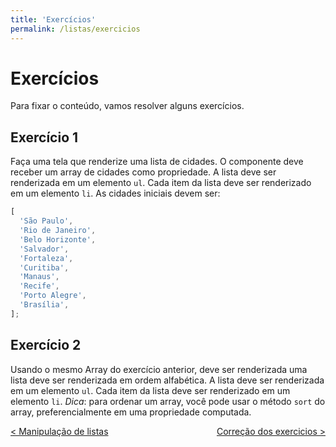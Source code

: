 ```yaml
---
title: 'Exercícios'
permalink: /listas/exercicios
---
```


# Exercícios

Para fixar o conteúdo, vamos resolver alguns exercícios.

## Exercício 1

Faça uma tela que renderize uma lista de cidades. O componente deve receber um array de cidades como propriedade. A lista deve ser renderizada em um elemento `ul`. Cada item da lista deve ser renderizado em um elemento `li`. As cidades iniciais devem ser:

```js
[
  'São Paulo',
  'Rio de Janeiro',
  'Belo Horizonte',
  'Salvador',
  'Fortaleza',
  'Curitiba',
  'Manaus',
  'Recife',
  'Porto Alegre',
  'Brasília',
];
```

## Exercício 2

Usando o mesmo Array do exercício anterior, deve ser renderizada uma lista deve ser renderizada em ordem alfabética. A lista deve ser renderizada em um elemento `ul`. Cada item da lista deve ser renderizado em um elemento `li`. _Dica_: para ordenar um array, você pode usar o método `sort` do array, preferencialmente em uma propriedade computada.

<!-- # Projeto 1

Faça um protótipo de um carrinho de compras. Nesse caso, crie uma lista fixa de produtos, como descrito abaixo:

```js
const produtos = [
  {
    id: 1,
    nome: 'Camiseta',
    preco: 49.9,
  },
  {
    id: 2,
    nome: 'Calça',
    preco: 99.9,
  },
  {
    id: 3,
    nome: 'Meia',
    preco: 9.9,
  },
  {
    id: 4,
    nome: 'Sapato',
    preco: 199.9,
  },
  {
    id: 5,
    nome: 'Boné',
    preco: 29.9,
  },
  {
    id: 6,
    nome: 'Óculos',
    preco: 99.9,
  },
  {
    id: 7,
    nome: 'Relógio',
    preco: 299.9,
  },
  {
    id: 8,
    nome: 'Bermuda',
    preco: 79.9,
  },
  {
    id: 9,
    nome: 'Cueca',
    preco: 19.9,
  },
  {
    id: 10,
    nome: 'Meia',
    preco: 9.9,
  },
];
```

O usuário deve poder adicionar os produtos ao carrinho. Para isso, deve ser renderizada uma lista de produtos. O usuário deve poder clicar em um produto para adicioná-lo ao carrinho. O carrinho deve ser renderizado em uma `div` abaixo da listagem dos produtos. Em cada item do carrinho deve ter a opção de adicionar quantidade ou remover o item do carrinho. Ao final, deve ser apresentado o valor total dos itens no carrinho, que pode ser calculado a partir da quantidade de cada item e do preço do produto.

Uma sugestão para a estrutura do objeto do carrinho é:

```js
const carrinho = {
    items: [
        {
            id: 1,
            nome: 'Camiseta',
            preco: 49.90,
            quantidade: 1,
            valorTotal: 49.90
        },
        {
            id: 2,
            nome: 'Calça',
            preco: 99.90,
            quantidade: 2,
            valorTotal: 199.80
        },
        {
            id: 3,
            nome: 'Meia',
            preco: 9.90,
            quantidade: 4,
            valorTotal: 39.60
        }
    ]
    total: 288.30
}
```

Note que o objeto do carrinho possui um atributo `total` que é o valor total dos itens no carrinho. Ainda, note que cada item do carrinho possui um atributo `valorTotal` que é o valor total do item multiplicado pela quantidade. Ainda, esses dois valores não devem ser informados pelo usuário, mas sim calculados a partir dos valores informados.

Dica: você pode calcular o valor total de cada item da compra ao aumentar ou diminuir a quantidade de itens no carrinho, na mesma função que manipula o incrementar e decrementar item do carrinho.

Dica2: o mesmo pode ser feito com o total da compra, que pode ser recalculado sempre que um item é modificado no carrinho.

Dica3: se você desejar, todos esses cálculos podem ser feitos em propriedades computadas, mas não é obrigatório.

Dica 4: um modelo de resultado pode ser visto [aqui](https://ldmfabio-listaprodutos.surge.sh/). -->

<!-- Importante:  A entrega é para o dia 12/5, via SIGAA. Não esquecer que é obrigatório entregar o link do repositório no GitHub e o link do projeto no Surge. -->

<span style="display: flex; justify-content: space-between;"><span>[&lt; Manipulação de listas](manipulacao-listas.html 'Voltar')</span> <span>[Correção dos exercicios &gt;](correcao-exercicios.html 'Próximo')</span></span>
